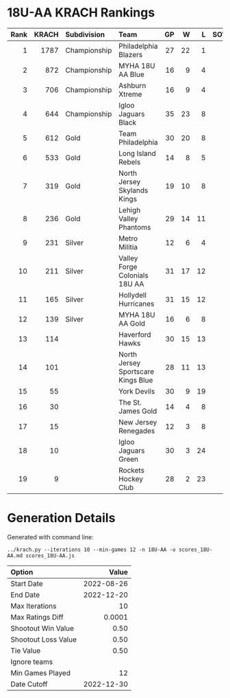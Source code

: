# 18U-AA KRACH Rankings
Rank|KRACH|Subdivision|Team|GP|W|L|SOW|SOL|T|SoS
---:|---:|:---|:---|---:|---:|---:|---:|---:|---:|---:
1|1787|Championship|Philadelphia Blazers|27|22|1|2|2|0|423
2|872|Championship|MYHA 18U AA Blue|16|9|4|3|0|0|708
3|706|Championship|Ashburn Xtreme|16|9|4|3|0|0|581
4|644|Championship|Igloo Jaguars Black|35|23|8|0|4|0|398
5|612|Gold|Team Philadelphia|30|20|8|2|0|0|430
6|533|Gold|Long Island Rebels|14|8|5|1|0|0|486
7|319|Gold|North Jersey Skylands Kings|19|10|8|0|1|0|483
8|236|Gold|Lehigh Valley Phantoms|29|14|11|1|3|0|328
9|231|Silver|Metro Militia|12|6|4|2|0|0|230
10|211|Silver|Valley Forge Colonials 18U AA|31|17|12|1|1|0|275
11|165|Silver|Hollydell Hurricanes|31|15|12|2|2|0|203
12|139|Silver|MYHA 18U AA Gold|16|6|8|1|1|0|427
13|114||Haverford Hawks|30|15|13|1|1|0|222
14|101||North Jersey Sportscare Kings Blue|28|11|13|2|2|0|225
15|55||York Devils|30|9|19|1|1|0|329
16|30||The St. James Gold|14|4|8|0|2|0|107
17|15||New Jersey Renegades|12|3|8|1|0|0|126
18|10||Igloo Jaguars Green|30|3|24|1|2|0|164
19|9||Rockets Hockey Club|28|2|23|1|2|0|261
# Generation Details

Generated with command line:
```
../krach.py --iterations 10 --min-games 12 -n 18U-AA -o scores_18U-AA.md scores_18U-AA.js
```

| Option | Value |
| :----- | ----: |
| Start Date | 2022-08-26 |
| End Date | 2022-12-20 |
| Max Iterations | 10 |
| Max Ratings Diff | 0.0001 |
| Shootout Win Value | 0.50 |
| Shootout Loss Value | 0.50 |
| Tie Value | 0.50 |
| Ignore teams |  |
| Min Games Played | 12 |
| Date Cutoff | 2022-12-30 |

